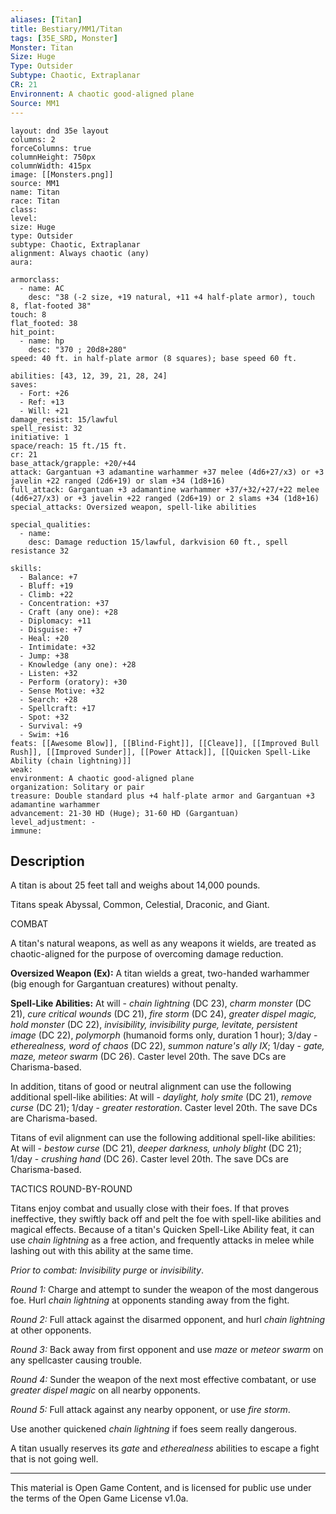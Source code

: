 ```yaml
---
aliases: [Titan]
title: Bestiary/MM1/Titan
tags: [35E_SRD, Monster]
Monster: Titan
Size: Huge
Type: Outsider
Subtype: Chaotic, Extraplanar
CR: 21
Environnent: A chaotic good-aligned plane
Source: MM1
---
```


```statblock
layout: dnd 35e layout
columns: 2
forceColumns: true
columnHeight: 750px
columnWidth: 415px
image: [[Monsters.png]]
source: MM1
name: Titan
race: Titan
class: 
level: 
size: Huge
type: Outsider
subtype: Chaotic, Extraplanar
alignment: Always chaotic (any)
aura: 

armorclass:
  - name: AC
    desc: "38 (-2 size, +19 natural, +11 +4 half-plate armor), touch 8, flat-footed 38"
touch: 8
flat_footed: 38
hit_point:
  - name: hp
    desc: "370 ; 20d8+280"
speed: 40 ft. in half-plate armor (8 squares); base speed 60 ft.

abilities: [43, 12, 39, 21, 28, 24]
saves:
  - Fort: +26
  - Ref: +13
  - Will: +21
damage_resist: 15/lawful
spell_resist: 32
initiative: 1
space/reach: 15 ft./15 ft.
cr: 21
base_attack/grapple: +20/+44
attack: Gargantuan +3 adamantine warhammer +37 melee (4d6+27/x3) or +3 javelin +22 ranged (2d6+19) or slam +34 (1d8+16)
full_attack: Gargantuan +3 adamantine warhammer +37/+32/+27/+22 melee (4d6+27/x3) or +3 javelin +22 ranged (2d6+19) or 2 slams +34 (1d8+16)
special_attacks: Oversized weapon, spell-like abilities

special_qualities:
  - name: 
    desc: Damage reduction 15/lawful, darkvision 60 ft., spell resistance 32

skills:
  - Balance: +7
  - Bluff: +19
  - Climb: +22
  - Concentration: +37
  - Craft (any one): +28
  - Diplomacy: +11
  - Disguise: +7
  - Heal: +20
  - Intimidate: +32
  - Jump: +38
  - Knowledge (any one): +28
  - Listen: +32
  - Perform (oratory): +30
  - Sense Motive: +32
  - Search: +28
  - Spellcraft: +17
  - Spot: +32
  - Survival: +9
  - Swim: +16
feats: [[Awesome Blow]], [[Blind-Fight]], [[Cleave]], [[Improved Bull Rush]], [[Improved Sunder]], [[Power Attack]], [[Quicken Spell-Like Ability (chain lightning)]]
weak: 
environment: A chaotic good-aligned plane
organization: Solitary or pair
treasure: Double standard plus +4 half-plate armor and Gargantuan +3 adamantine warhammer
advancement: 21-30 HD (Huge); 31-60 HD (Gargantuan)
level_adjustment: -
immune: 
```

## Description

<p>A titan is about 25 feet tall and weighs about 14,000 pounds.</p>
<p>Titans speak Abyssal, Common, Celestial, Draconic, and Giant.</p>
<p>COMBAT</p>
<p>A titan's natural weapons, as well as any weapons it wields, are treated as chaotic-aligned for the purpose of overcoming damage reduction.</p>
<p>
            <b>Oversized Weapon (Ex):</b> A titan wields a great, two-handed warhammer (big enough for Gargantuan creatures) without penalty.</p>
<p>
            <b>Spell-Like Abilities:</b> At will - <i>chain lightning</i> (DC 23), <i>charm monster</i> (DC 21), <i>cure critical wounds</i> (DC 21), <i>fire storm</i> (DC 24), <i>greater dispel magic, hold monster</i> (DC 22), <i>invisibility, invisibility purge, levitate, persistent image</i> (DC 22), <i>polymorph</i> (humanoid forms only, duration 1 hour); 3/day - <i>etherealness,  word of chaos</i> (DC 22), <i>summon nature's ally IX</i>; 1/day - <i>gate, maze, meteor swarm</i> (DC 26). Caster level 20th. The save DCs are Charisma-based.</p>
<p>In addition, titans of good or neutral alignment can use the following additional spell-like abilities: At will - <i>daylight, holy smite</i> (DC 21), <i>remove curse</i> (DC 21); 1/day - <i>greater restoration</i>. Caster level 20th. The save DCs are Charisma-based.</p>
<p>Titans of evil alignment can use the following additional spell-like abilities: At will - <i>bestow curse</i> (DC 21), <i>deeper darkness, unholy blight</i> (DC 21); 1/day -  <i>crushing hand</i> (DC 26). Caster level 20th. The save DCs are Charisma-based.</p>
<p>TACTICS ROUND-BY-ROUND</p>
<p>Titans enjoy combat and usually close with their foes. If that proves ineffective, they swiftly back off and pelt the foe with spell-like abilities and magical effects. Because of a titan's Quicken Spell-Like Ability feat, it can use <i>chain lightning</i> as a free action, and frequently attacks in melee while lashing out with this ability at the same time.</p>
<p>
            <i>Prior to combat: Invisibility purge</i> or <i>invisibility</i>.</p>
<p>
            <i>Round 1:</i> Charge and attempt to sunder the weapon of the most dangerous foe. Hurl <i>chain lightning</i> at opponents standing away from the fight.</p>
<p>
            <i>Round 2:</i> Full attack against the disarmed opponent, and hurl <i>chain lightning</i> at other opponents.</p>
<p>
            <i>Round 3:</i> Back away from first opponent and use <i>maze</i> or <i>meteor swarm</i> on any spellcaster causing trouble.</p>
<p>
            <i>Round 4:</i> Sunder the weapon of the next most effective combatant, or use <i>greater dispel magic</i> on all nearby opponents.</p>
<p>
            <i>Round 5:</i> Full attack against any nearby opponent, or use <i>fire storm</i>.</p>
<p>Use another quickened <i>chain lightning</i> if foes seem really dangerous.</p>
<p>A titan usually reserves its <i>gate</i> and <i>etherealness</i> abilities to escape a fight that is not going well.</p>

---

This material is Open Game Content, and is licensed for public use under
the terms of the Open Game License v1.0a.
